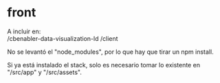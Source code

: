 # front

A incluir en:  
/cbenabler-data-visualization-ld
  /client  
  
No se levantó el "node_modules", por lo que hay que tirar un npm install.  

Si ya está instalado el stack, solo es necesario tomar lo existente en "/src/app" y "/src/assets".
    

